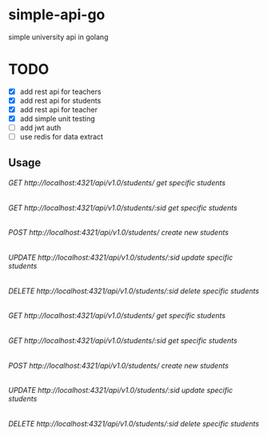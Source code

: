 # simple-api-go
simple university api in golang

# TODO
- [x] add rest api for teachers
- [x] add rest api for students
- [x] add rest api for teacher
- [x] add simple unit testing
- [ ] add jwt auth
- [ ] use redis for data extract
## Usage
###### GET     http://localhost:4321/api/v1.0/students/      get specific students
###### GET     http://localhost:4321/api/v1.0/students/:sid  get specific students
###### POST    http://localhost:4321/api/v1.0/students/      create new students
###### UPDATE  http://localhost:4321/api/v1.0/students/:sid  update specific students
###### DELETE  http://localhost:4321/api/v1.0/students/:sid  delete specific students
###### GET     http://localhost:4321/api/v1.0/students/      get specific students
###### GET     http://localhost:4321/api/v1.0/students/:sid  get specific students
###### POST    http://localhost:4321/api/v1.0/students/      create new students
###### UPDATE  http://localhost:4321/api/v1.0/students/:sid  update specific students
###### DELETE  http://localhost:4321/api/v1.0/students/:sid  delete specific students
